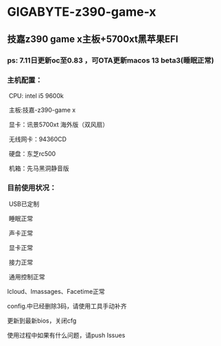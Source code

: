 # GIGABYTE-z390-game-x  
## 技嘉z390 game x主板+5700xt黑苹果EFI   

### ps:  7.11日更新oc至0.83 ，可OTA更新macos 13 beta3(睡眠正常)

### 主机配置：

​	CPU: intel i5 9600k

​	主板:技嘉-z390-game x

​	显卡：讯景5700xt 海外版（双风扇）  

​	无线网卡：94360CD

​	硬盘：东芝rc500

​	机箱：先马黑洞静音版

### 目前使用状况：  

​	USB已定制 

​	睡眠正常 

​	声卡正常 

​	显卡正常 

​	接力正常

​	通用控制正常	 

  Icloud、Imassages、Facetime正常 

config.中已经删除3码，请使用工具手动补齐  



更新到最新bios，关闭cfg

使用过程中如果有什么问题，请push Issues 

######  

